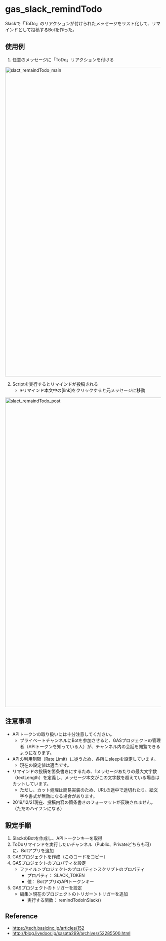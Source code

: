 # gas_slack_remindTodo

Slackで「ToDo」のリアクションが付けられたメッセージをリスト化して、リマインドとして投稿するBotを作った。


## 使用例

1. 任意のメッセージに「ToDo」リアクションを付ける
<img width="1000" alt="slact_remaindTodo_main" src="https://user-images.githubusercontent.com/11507547/71308118-b9607c00-243b-11ea-9e3c-805d74ea22ab.png">

2. Scriptを実行するとリマインドが投稿される
    - ※リマインド本文中の[link]をクリックすると元メッセージに移動
<img width="1000" alt="slact_remaindTodo_post" src="https://user-images.githubusercontent.com/11507547/71308130-d8f7a480-243b-11ea-9387-2586a0f1b519.png">


## 注意事項

- APIトークンの取り扱いには十分注意してください。
    - プライベートチャンネルにBotを参加させると、GASプロジェクトの管理者（APIトークンを知っている人）が、チャンネル内の会話を閲覧できるようになります。
- APIの利用制限（Rate Limit）に従うため、各所にsleepを設定しています。
    - 現在の設定値は適当です。
- リマインドの投稿を箇条書きにするため、1メッセージあたりの最大文字数（textLength）を定義し、メッセージ本文がこの文字数を超えている場合はカットしています。
    - ただし、カット処理は簡易実装のため、URLの途中で途切れたり、絵文字や書式が無効になる場合があります。
- 2019/12/21現在、投稿内容の箇条書きのフォーマットが反映されません。（ただのハイフンになる）


## 設定手順

1. SlackのBotを作成し、APIトークンキーを取得
2. ToDoリマインドを実行したいチャンネル（Public、Privateどちらも可）に、Botアプリを追加
3. GASプロジェクトを作成（このコードをコピー）
4. GASプロジェクトのプロパティを設定
    - ファイル＞プロジェクトのプロパティ＞スクリプトのプロパティ
        - プロパティ：  SLACK_TOKEN
        - 値：         BotアプリのAPIトークンキー
5. GASプロジェクトのトリガーを設定
    - 編集＞現在のプロジェクトのトリガー＞トリガーを追加
         - 実行する関数：               remindTodoInSlack()


## Reference

- https://tech.basicinc.jp/articles/152
- http://blog.livedoor.jp/sasata299/archives/52285500.html
